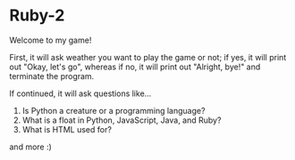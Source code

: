 # Ruby-2
Welcome to my game!

First, it will ask weather you want to play the game or not; if yes, it will print out "Okay, let's go", whereas if no, it will print out "Alright, bye!" and terminate the program.

If continued, it will ask questions like...

1. Is Python a creature or a programming language?
2. What is a float in Python, JavaScript, Java, and Ruby?
3. What is HTML used for?

and more :)
